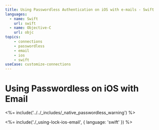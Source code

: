 ```yaml
---
title: Using Passwordless Authentication on iOS with e-mails - Swift
languages:
  - name: Swift
    url: swift
  - name: Objective-C
    url: objc
topics:
    - connections
    - passwordless
    - email
    - ios
    - swift
useCase: customize-connections
---
```

# Using Passwordless on iOS with Email

<!-- markdownlint-disable -->

<%= include('../../_includes/_native_passwordless_warning') %>

<%= include('./_using-lock-ios-email', { language: 'swift' }) %>
